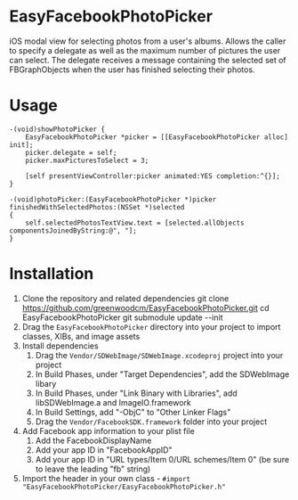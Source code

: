 EasyFacebookPhotoPicker
=======================

iOS modal view for selecting photos from a user's albums.  Allows the caller to specify a delegate as well as the maximum number of pictures the user can select.  The delegate receives a message containing the selected set of FBGraphObjects when the user has finished selecting their photos.

Usage
=====

    -(void)showPhotoPicker {
        EasyFacebookPhotoPicker *picker = [[EasyFacebookPhotoPicker alloc] init];
        picker.delegate = self;
        picker.maxPicturesToSelect = 3;
        
        [self presentViewController:picker animated:YES completion:^{}];
    }
    
    -(void)photoPicker:(EasyFacebookPhotoPicker *)picker finishedWithSelectedPhotos:(NSSet *)selected
    {
        self.selectedPhotosTextView.text = [selected.allObjects componentsJoinedByString:@", "];
    }

Installation
============

1. Clone the repository and related dependencies
    git clone https://github.com/greenwoodcm/EasyFacebookPhotoPicker.git
    cd EasyFacebookPhotoPicker
    git submodule update --init
2. Drag the `EasyFacebookPhotoPicker` directory into your project to import classes, XIBs, and image assets
3. Install dependencies
    1. Drag the `Vendor/SDWebImage/SDWebImage.xcodeproj` project into your project
    2. In Build Phases, under "Target Dependencies", add the SDWebImage libary
    3. In Build Phases, under "Link Binary with Libraries", add libSDWebImage.a and ImageIO.framework
    4. In Build Settings, add "-ObjC" to "Other Linker Flags"
    5. Drag the `Vendor/FacebookSDK.framework` folder into your project
4. Add Facebook app information to your plist file
    1. Add the FacebookDisplayName
    2. Add your app ID in "FacebookAppID"
    3. Add your app ID in "URL types/Item 0/URL schemes/Item 0" (be sure to leave the leading "fb" string)
4. Import the header in your own class - `#import "EasyFacebookPhotoPicker/EasyFacebookPhotoPicker.h"`
